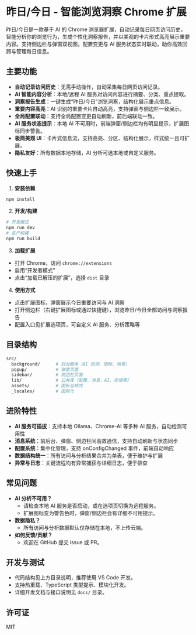# 昨日/今日 - 智能浏览洞察 Chrome 扩展

昨日/今日是一款基于 AI 的 Chrome 浏览器扩展，自动记录每日网页访问历史，智能分析你的浏览行为，生成个性化洞察报告，并以美观的卡片形式高亮展示重要内容。支持侧边栏与弹窗双视图，配置变更与 AI 服务状态实时联动，助你高效回顾与管理每日信息。

## 主要功能

- **自动记录访问历史**：无需手动操作，自动采集每日网页访问记录。
- **AI 智能内容分析**：本地/远程 AI 服务对访问内容进行摘要、分类、重点提取。
- **洞察报告生成**：一键生成“昨日/今日”浏览洞察，结构化展示重点信息。
- **重要内容高亮**：AI 识别的重要卡片自动高亮，支持弹窗与侧边栏一致展示。
- **全局配置联动**：支持全局配置变更自动刷新，前后端联动一致。
- **AI 服务状态提示**：本地 AI 不可用时，前端弹窗/侧边栏均有明显提示，扩展图标同步警告。
- **极简美观 UI**：卡片式信息流，支持高亮、分区、结构化展示，样式统一且可扩展。
- **隐私友好**：所有数据本地存储，AI 分析可选本地或自定义服务。

## 快速上手

1. **安装依赖**

```bash
npm install
```

2. **开发/构建**

```bash
# 开发模式
npm run dev
# 生产构建
npm run build
```

3. **加载扩展**

- 打开 Chrome，访问 `chrome://extensions`
- 启用“开发者模式”
- 点击“加载已解压的扩展”，选择 `dist` 目录

4. **使用方式**

- 点击扩展图标，弹窗展示今日重要访问与 AI 洞察
- 打开侧边栏（右键扩展图标或通过快捷键），浏览昨日/今日全部访问与洞察报告
- 配置入口见扩展选项页，可自定义 AI 服务、分析策略等

## 目录结构

```bash
src/
  background/      # 后台脚本（AI 检测、图标、消息）
  popup/           # 弹窗页面
  sidebar/         # 侧边栏页面
  lib/             # 公共库（配置、消息、AI、存储等）
  assets/          # 图标与样式
  _locales/        # 国际化
```

## 进阶特性

- **AI 服务可插拔**：支持本地 Ollama、Chrome-AI 等多种 AI 服务，自动检测可用性
- **消息系统**：前后台、弹窗、侧边栏间高效通信，支持自动刷新与状态同步
- **配置系统**：集中化管理，支持 onConfigChanged 事件，前端自动响应
- **数据结构统一**：所有访问与分析结果合并为单表，便于维护与扩展
- **异常与日志**：关键流程均有异常捕获与详细日志，便于排查

## 常见问题

- **AI 分析不可用？**
  - 请检查本地 AI 服务是否启动，或在选项页切换为远程服务。
  - 扩展图标变为警告色时，弹窗/侧边栏会有详细不可用提示。
- **数据隐私？**
  - 所有访问与分析数据默认仅存储在本地，不上传云端。
- **如何反馈/贡献？**
  - 欢迎在 GitHub 提交 issue 或 PR。

## 开发与测试

- 代码结构见上方目录说明，推荐使用 VS Code 开发。
- 支持热重载、TypeScript 类型提示、模块化开发。
- 详细开发文档与接口说明见 `docs/` 目录。

## 许可证

MIT

